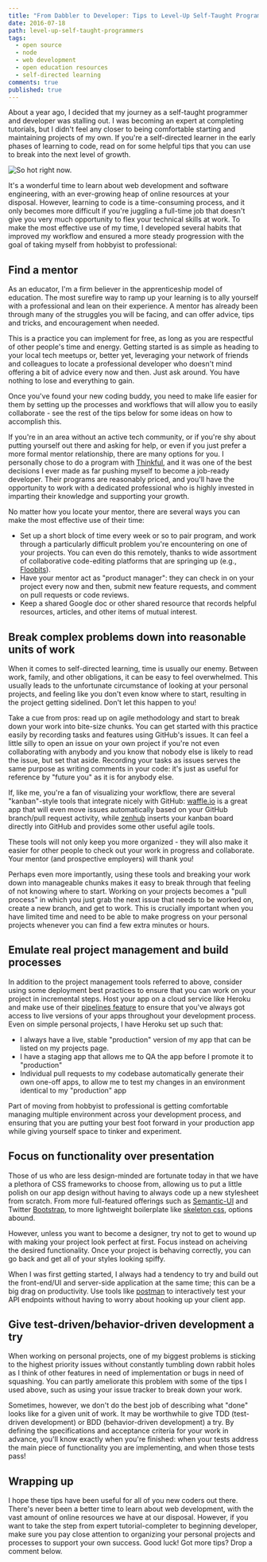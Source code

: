 ```yaml
---
title: "From Dabbler to Developer: Tips to Level-Up Self-Taught Programmers"
date: 2016-07-18
path: level-up-self-taught-programmers
tags:
  - open source
  - node
  - web development
  - open education resources
  - self-directed learning
comments: true
published: true
---
```


About a year ago, I decided that my journey as a self-taught programmer and developer was stalling out. I was becoming an expert at completing tutorials, but I didn't feel any closer to being comfortable starting and maintaining projects of my own. If you're a self-directed learner in the early phases of learning to code, read on for some helpful tips that you can use to break into the next level of growth.

![So hot right now.](/assets/mugatu-coding.jpg)

It's a wonderful time to learn about web development and software engineering, with an ever-growing heap of online resources at your disposal. However, learning to code is a time-consuming process, and it only becomes more difficult if you're juggling a full-time job that doesn't give you very much opportunity to flex your technical skills at work. To make the most effective use of my time, I developed several habits that improved my workflow and ensured a more steady progression with the goal of taking myself from hobbyist to professional:

## Find a mentor

As an educator, I'm a firm believer in the apprenticeship model of education. The most surefire way to ramp up your learning is to ally yourself with a professional and lean on their experience. A mentor has already been through many of the struggles you will be facing, and can offer advice, tips and tricks, and encouragement when needed.

This is a practice you can implement for free, as long as you are respectful of other people's time and energy. Getting started is as simple as heading to your local tech meetups or, better yet, leveraging your network of friends and colleagues to locate a professional developer who doesn't mind offering a bit of advice every now and then. Just ask around. You have nothing to lose and everything to gain.

Once you've found your new coding buddy, you need to make life easier for them by setting up the processes and workflows that will allow you to easily collaborate - see the rest of the tips below for some ideas on how to accomplish this.

If you're in an area without an active tech community, or if you're shy about putting yourself out there and asking for help, or even if you just prefer a more formal mentor relationship, there are many options for you. I personally chose to do a program with [Thinkful](https://www.thinkful.com/), and it was one of the best decisions I ever made as far pushing myself to become a job-ready developer. Their programs are reasonably priced, and you'll have the opportunity to work with a dedicated professional who is highly invested in imparting their knowledge and supporting your growth.

No matter how you locate your mentor, there are several ways you can make the most effective use of their time:

- Set up a short block of time every week or so to pair program, and work through a particularly difficult problem you're encountering on one of your projects. You can even do this remotely, thanks to wide assortment of collaborative code-editing platforms that are springing up (e.g., [Floobits](https://floobits.com/)).
- Have your mentor act as "product manager": they can check in on your project every now and then, submit new feature requests, and comment on pull requests or code reviews.
- Keep a shared Google doc or other shared resource that records helpful resources, articles, and other items of mutual interest.

## Break complex problems down into reasonable units of work

When it comes to self-directed learning, time is usually our enemy. Between work, family, and other obligations, it can be easy to feel overwhelmed. This usually leads to the unfortunate circumstance of looking at your personal projects, and feeling like you don't even know where to start, resulting in the project getting sidelined. Don't let this happen to you!

Take a cue from pros: read up on agile methodology and start to break down your work into bite-size chunks. You can get started with this practice easily by recording tasks and features using GitHub's issues. It can feel a little silly to open an issue on your own project if you're not even collaborating with anybody and you know that nobody else is likely to read the issue, but set that aside. Recording your tasks as issues serves the same purpose as writing comments in your code: it's just as useful for reference by "future you" as it is for anybody else.

If, like me, you're a fan of visualizing your workflow, there are several "kanban"-style tools that integrate nicely with GitHub: [waffle.io](https://waffle.io/) is a great app that will even move issues automatically based on your GitHub branch/pull request activity, while [zenhub](https://www.zenhub.com/) inserts your kanban board directly into GitHub and provides some other useful agile tools.

These tools will not only keep you more organized - they will also make it easier for other people to check out your work in progress and collaborate. Your mentor (and prospective employers) will thank you!

Perhaps even more importantly, using these tools and breaking your work down into manageable chunks makes it easy to break through that feeling of not knowing where to start. Working on your projects becomes a "pull process" in which you just grab the next issue that needs to be worked on, create a new branch, and get to work. This is crucially important when you have limited time and need to be able to make progress on your personal projects whenever you can find a few extra minutes or hours.

## Emulate real project management and build processes

In addition to the project management tools referred to above, consider using some deployment best practices to ensure that you can work on your project in incremental steps. Host your app on a cloud service like Heroku and make use of their [pipelines feature](https://devcenter.heroku.com/articles/pipelines) to ensure that you've always got access to live versions of your apps throughout your development process. Even on simple personal projects, I have Heroku set up such that:

- I always have a live, stable "production" version of my app that can be listed on my projects page.
- I have a staging app that allows me to QA the app before I promote it to "production"
- Individual pull requests to my codebase automatically generate their own one-off apps, to allow me to test my changes in an environment identical to my "production" app

Part of moving from hobbyist to professional is getting comfortable managing multiple environment across your development process, and ensuring that you are putting your best foot forward in your production app while giving yourself space to tinker and experiment.

## Focus on functionality over presentation

Those of us who are less design-minded are fortunate today in that we have a plethora of CSS frameworks to choose from, allowing us to put a little polish on our app design without having to always code up a new stylesheet from scratch. From more full-featured offerings such as [Semantic-UI](http://semantic-ui.com/) and Twitter [Bootstrap](http://getbootstrap.com/), to more lightweight boilerplate like [skeleton css](http://getskeleton.com/), options abound.

However, unless you want to become a designer, try not to get to wound up with making your project look perfect at first. Focus instead on acheiving the desired functionality. Once your project is behaving correctly, you can go back and get all of your styles looking spiffy.

When I was first getting started, I always had a tendency to try and build out the front-end/UI and server-side application at the same time; this can be a big drag on productivity. Use tools like [postman](https://www.getpostman.com/) to interactively test your API endpoints without having to worry about hooking up your client app.

## Give test-driven/behavior-driven development a try

When working on personal projects, one of my biggest problems is sticking to the highest priority issues without constantly tumbling down rabbit holes as I think of other features in need of implementation or bugs in need of squashing. You can partly ameliorate this problem with some of the tips I used above, such as using your issue tracker to break down your work.

Sometimes, however, we don't do the best job of describing what "done" looks like for a given unit of work. It may be worthwhile to give TDD (test-driven development) or BDD (behavior-driven development) a try. By defining the specifications and acceptance criteria for your work in advance, you'll know exactly when you're finished: when your tests address the main piece of functionality you are implementing, and when those tests pass!

## Wrapping up

I hope these tips have been useful for all of you new coders out there. There's never been a better time to learn about web development, with the vast amount of online resources we have at our disposal. However, if you want to take the step from expert tutorial-completer to beginning developer, make sure you pay close attention to organizing your personal projects and processes to support your own success. Good luck! Got more tips? Drop a comment below.